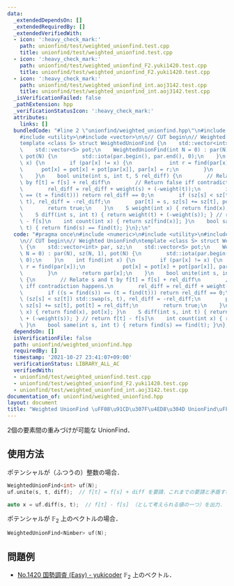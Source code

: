 ```yaml
---
data:
  _extendedDependsOn: []
  _extendedRequiredBy: []
  _extendedVerifiedWith:
  - icon: ':heavy_check_mark:'
    path: unionfind/test/weighted_unionfind.test.cpp
    title: unionfind/test/weighted_unionfind.test.cpp
  - icon: ':heavy_check_mark:'
    path: unionfind/test/weighted_unionfind_F2.yuki1420.test.cpp
    title: unionfind/test/weighted_unionfind_F2.yuki1420.test.cpp
  - icon: ':heavy_check_mark:'
    path: unionfind/test/weighted_unionfind_int.aoj3142.test.cpp
    title: unionfind/test/weighted_unionfind_int.aoj3142.test.cpp
  _isVerificationFailed: false
  _pathExtension: hpp
  _verificationStatusIcon: ':heavy_check_mark:'
  attributes:
    links: []
  bundledCode: "#line 2 \"unionfind/weighted_unionfind.hpp\"\n#include <numeric>\n\
    #include <utility>\n#include <vector>\n\n// CUT begin\n// Weighted UnionFind\n\
    template <class S> struct WeightedUnionFind {\n    std::vector<int> par, sz;\n\
    \    std::vector<S> pot;\n    WeightedUnionFind(int N = 0) : par(N), sz(N, 1),\
    \ pot(N) {\n        std::iota(par.begin(), par.end(), 0);\n    }\n    int find(int\
    \ x) {\n        if (par[x] != x) {\n            int r = find(par[x]);\n      \
    \      pot[x] = pot[x] + pot[par[x]], par[x] = r;\n        }\n        return par[x];\n\
    \    }\n    bool unite(int s, int t, S rel_diff) {\n        // Relate s and t\
    \ by f[t] = f[s] + rel_diff\n        // Return false iff contradiction happens.\n\
    \        rel_diff = rel_diff + weight(s) + (-weight(t));\n        if ((s = find(s))\
    \ == (t = find(t))) return rel_diff == 0;\n        if (sz[s] < sz[t]) std::swap(s,\
    \ t), rel_diff = -rel_diff;\n        par[t] = s, sz[s] += sz[t], pot[t] = rel_diff;\n\
    \        return true;\n    }\n    S weight(int x) { return find(x), pot[x]; }\n\
    \    S diff(int s, int t) { return weight(t) + (-weight(s)); } // return f[t]\
    \ - f[s]\n    int count(int x) { return sz[find(x)]; }\n    bool same(int s, int\
    \ t) { return find(s) == find(t); }\n};\n"
  code: "#pragma once\n#include <numeric>\n#include <utility>\n#include <vector>\n\
    \n// CUT begin\n// Weighted UnionFind\ntemplate <class S> struct WeightedUnionFind\
    \ {\n    std::vector<int> par, sz;\n    std::vector<S> pot;\n    WeightedUnionFind(int\
    \ N = 0) : par(N), sz(N, 1), pot(N) {\n        std::iota(par.begin(), par.end(),\
    \ 0);\n    }\n    int find(int x) {\n        if (par[x] != x) {\n            int\
    \ r = find(par[x]);\n            pot[x] = pot[x] + pot[par[x]], par[x] = r;\n\
    \        }\n        return par[x];\n    }\n    bool unite(int s, int t, S rel_diff)\
    \ {\n        // Relate s and t by f[t] = f[s] + rel_diff\n        // Return false\
    \ iff contradiction happens.\n        rel_diff = rel_diff + weight(s) + (-weight(t));\n\
    \        if ((s = find(s)) == (t = find(t))) return rel_diff == 0;\n        if\
    \ (sz[s] < sz[t]) std::swap(s, t), rel_diff = -rel_diff;\n        par[t] = s,\
    \ sz[s] += sz[t], pot[t] = rel_diff;\n        return true;\n    }\n    S weight(int\
    \ x) { return find(x), pot[x]; }\n    S diff(int s, int t) { return weight(t)\
    \ + (-weight(s)); } // return f[t] - f[s]\n    int count(int x) { return sz[find(x)];\
    \ }\n    bool same(int s, int t) { return find(s) == find(t); }\n};\n"
  dependsOn: []
  isVerificationFile: false
  path: unionfind/weighted_unionfind.hpp
  requiredBy: []
  timestamp: '2021-10-27 23:41:07+09:00'
  verificationStatus: LIBRARY_ALL_AC
  verifiedWith:
  - unionfind/test/weighted_unionfind.test.cpp
  - unionfind/test/weighted_unionfind_F2.yuki1420.test.cpp
  - unionfind/test/weighted_unionfind_int.aoj3142.test.cpp
documentation_of: unionfind/weighted_unionfind.hpp
layout: document
title: "Weighted UnionFind \uFF08\u91CD\u307F\u4ED8\u304D UnionFind\uFF09"
---
```


2個の要素間の重みづけが可能な UnionFind．

## 使用方法

ポテンシャルが（ふつうの）整数の場合．

```cpp
WeightedUnionFind<int> uf(N);
uf.unite(s, t, diff);  // f[t] = f[s] + diff を要請．これまでの要請と矛盾すれば false を返す．

auto x = uf.diff(s, t);  // f[t] - f[s] （として考えられる値の一つ）を出力．
```

ポテンシャルが $\mathbb{F}_{2}$ 上のベクトルの場合．

```cpp
WeightedUnionFind<Nimber> uf(N);
```

## 問題例

- [No.1420 国勢調査 (Easy) - yukicoder](https://yukicoder.me/problems/no/1420) $\mathbb{F}_2$ 上のベクトル．
